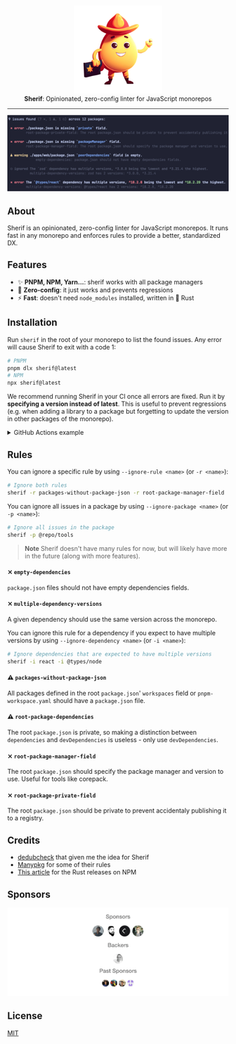 <p align="center">
  <picture>
    <img alt="" height="200px" src="https://github.com/QuiiBz/sherif/blob/main/assets/logo.png" />
  </picture>
  <br />
  <b>Sherif</b>: Opinionated, zero-config linter for JavaScript monorepos
</p>

---

![Cover](https://github.com/QuiiBz/sherif/blob/main/assets/cover.png)

## About

Sherif is an opinionated, zero-config linter for JavaScript monorepos. It runs fast in any monorepo and enforces rules to provide a better, standardized DX.

## Features

- ✨ **PNPM, NPM, Yarn...**: sherif works with all package managers
- 🔎 **Zero-config**: it just works and prevents regressions
- ⚡ **Fast**: doesn't need `node_modules` installed, written in 🦀 Rust

## Installation

Run `sherif` in the root of your monorepo to list the found issues. Any error will cause Sherif to exit with a code 1:

```bash
# PNPM
pnpm dlx sherif@latest
# NPM
npx sherif@latest
```

We recommend running Sherif in your CI once all errors are fixed. Run it by **specifying a version instead of latest**. This is useful to prevent regressions (e.g. when adding a library to a package but forgetting to update the version in other packages of the monorepo).

<details>

<summary>GitHub Actions example</summary>

```yaml
name: Sherif
on:
  pull_request:
jobs:
  check:
    name: Run Sherif
    runs-on: ubuntu-22.04
    steps:
      - name: Checkout
        uses: actions/checkout@v4
      - uses: actions/setup-node@v3
        with:
          node-version: 20
      - run: npx sherif@0.1.0
```

</details>

## Rules

You can ignore a specific rule by using `--ignore-rule <name>` (or `-r <name>`):

```bash
# Ignore both rules
sherif -r packages-without-package-json -r root-package-manager-field
```

You can ignore all issues in a package by using `--ignore-package <name>` (or `-p <name>`):

```bash
# Ignore all issues in the package
sherif -p @repo/tools
```

> **Note**
> Sherif doesn't have many rules for now, but will likely have more in the future (along with more features).

#### ⨯ `empty-dependencies`

`package.json` files should not have empty dependencies fields.

#### ⨯ `multiple-dependency-versions`

A given dependency should use the same version across the monorepo.

You can ignore this rule for a dependency if you expect to have multiple versions by using `--ignore-dependency <name>` (or `-i <name>`):

```bash
# Ignore dependencies that are expected to have multiple versions
sherif -i react -i @types/node
```

#### ⚠️ `packages-without-package-json`

All packages defined in the root `package.json`' `workspaces` field or `pnpm-workspace.yaml` should have a `package.json` file.

#### ⚠️ `root-package-dependencies`

The root `package.json` is private, so making a distinction between `dependencies` and `devDependencies` is useless - only use `devDependencies`.

#### ⨯ `root-package-manager-field`

The root `package.json` should specify the package manager and version to use. Useful for tools like corepack.

#### ⨯ `root-package-private-field`

The root `package.json` should be private to prevent accidentaly publishing it to a registry.

## Credits

- [dedubcheck](https://github.com/innovatrics/dedubcheck) that given me the idea for Sherif
- [Manypkg](https://github.com/Thinkmill/manypkg) for some of their rules
- [This article](https://blog.orhun.dev/packaging-rust-for-npm/) for the Rust releases on NPM

## Sponsors

![Sponsors](https://github.com/QuiiBz/dotfiles/blob/main/sponsors.png?raw=true)

## License

[MIT](./LICENSE)

